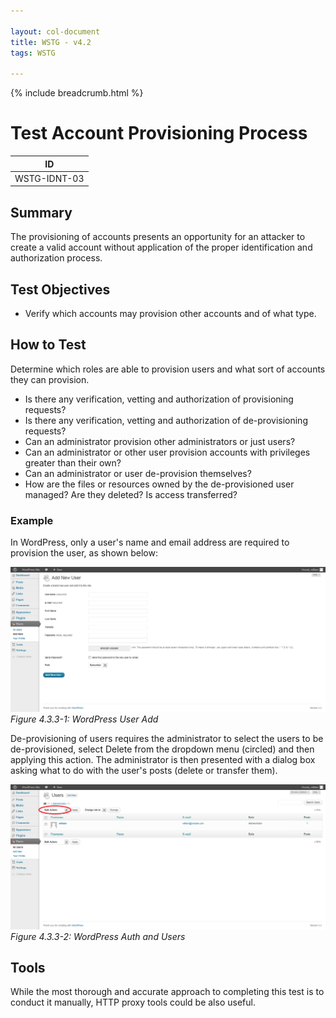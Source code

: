 ```yaml
---

layout: col-document
title: WSTG - v4.2
tags: WSTG

---
```


{% include breadcrumb.html %}
# Test Account Provisioning Process

|ID          |
|------------|
|WSTG-IDNT-03|

## Summary

The provisioning of accounts presents an opportunity for an attacker to create a valid account without application of the proper identification and authorization process.

## Test Objectives

- Verify which accounts may provision other accounts and of what type.

## How to Test

Determine which roles are able to provision users and what sort of accounts they can provision.

- Is there any verification, vetting and authorization of provisioning requests?
- Is there any verification, vetting and authorization of de-provisioning requests?
- Can an administrator provision other administrators or just users?
- Can an administrator or other user provision accounts with privileges greater than their own?
- Can an administrator or user de-provision themselves?
- How are the files or resources owned by the de-provisioned user managed? Are they deleted? Is access transferred?

### Example

In WordPress, only a user's name and email address are required to provision the user, as shown below:

![WordPress User Add](images/Wordpress_useradd.png)\
*Figure 4.3.3-1: WordPress User Add*

De-provisioning of users requires the administrator to select the users to be de-provisioned, select Delete from the dropdown menu (circled) and then applying this action. The administrator is then presented with a dialog box asking what to do with the user's posts (delete or transfer them).

![WordPress Auth and Users](images/Wordpress_authandusers.png)\
*Figure 4.3.3-2: WordPress Auth and Users*

## Tools

While the most thorough and accurate approach to completing this test is to conduct it manually, HTTP proxy tools could be also useful.
